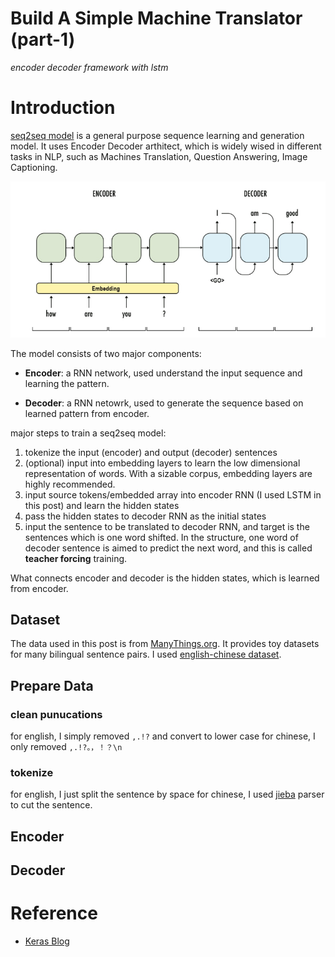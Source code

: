 # Build A Simple Machine Translator (part-1)
*encoder decoder framework with lstm*

# Introduction

[seq2seq model](https://google.github.io/seq2seq/) is a general purpose sequence learning and generation model.
It uses Encoder Decoder arthitect, which is widely wised in different tasks in NLP, such as Machines Translation, Question Answering, Image Captioning.

![](https://raw.githubusercontent.com/6chaoran/nlp/master/nmt/image/encoder-decoder-architecture.png)

The model consists of two major components:


* __Encoder__: a RNN network, used understand the input sequence and learning the pattern. 

* __Decoder__: a RNN netowrk, used to generate the sequence based on learned pattern from encoder.

major steps to train a seq2seq model:

1. tokenize the input (encoder) and output (decoder) sentences
2. (optional) input into embedding layers to learn the low dimensional representation of words. With a sizable corpus, embedding layers are highly recommended.
3. input source tokens/embedded array into encoder RNN (I used LSTM in this post) and learn the hidden states
4. pass the hidden states to decoder RNN as the initial states
5. input the sentence to be translated to decoder RNN, and target is the sentences which is one word shifted. In the structure, one word of decoder sentence is aimed to predict the next word, and this is called **teacher forcing** training.


What connects encoder and decoder is the hidden states, which is learned from encoder. 

## Dataset

The data used in this post is from [ManyThings.org](http://www.manythings.org/anki/). It provides toy datasets for many bilingual sentence pairs. I used [english-chinese dataset](http://www.manythings.org/anki/cmn-eng.zip).

## Prepare Data

### clean punucations
for english, I simply removed `,.!?` and convert to lower case
for chinese, I only removed `,.!?。，！？\n`

### tokenize
for english, I just split the sentence by space
for chinese, I used [jieba](https://github.com/fxsjy/jieba) parser to cut the sentence.

## Encoder

## Decoder

# Reference

* [Keras Blog](https://blog.keras.io/a-ten-minute-introduction-to-sequence-to-sequence-learning-in-keras.html)